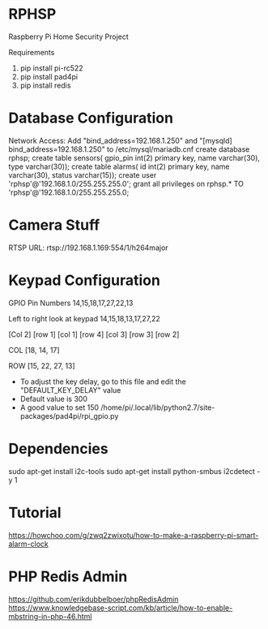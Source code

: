 # RPHSP
Raspberry Pi Home Security Project

Requirements
1. pip install pi-rc522
2. pip install pad4pi
3. pip install redis


Database Configuration
======================
Network Access: Add "bind_address=192.168.1.250" and "[mysqld] bind_address=192.168.1.250" to /etc/mysql/mariadb.cnf
create database rphsp;
create table sensors( gpio_pin int(2) primary key, name varchar(30), type varchar(30));
create table alarms( id int(2) primary key, name varchar(30), status varchar(15));
create user 'rphsp'@'192.168.1.0/255.255.255.0';
grant all privileges on rphsp.* TO 'rphsp'@'192.168.1.0/255.255.255.0;


Camera Stuff
============
RTSP URL: rtsp://192.168.1.169:554/1/h264major


Keypad Configuration
=====================
GPIO Pin Numbers
14,15,18,17,27,22,13

Left to right look at keypad 14,15,18,13,17,27,22

[Col 2] [row 1] [col 1] [row 4] [col 3] [row 3] [row 2]

COL [18, 14, 17]

ROW [15, 22, 27, 13]

* To adjust the key delay, go to this file and edit the "DEFAULT_KEY_DELAY" value
* Default value is 300
* A good value to set 150
/home/pi/.local/lib/python2.7/site-packages/pad4pi/rpi_gpio.py


Dependencies
============
sudo apt-get install i2c-tools
sudo apt-get install python-smbus
i2cdetect -y 1


Tutorial
============
https://howchoo.com/g/zwq2zwixotu/how-to-make-a-raspberry-pi-smart-alarm-clock

PHP Redis Admin
===============
https://github.com/erikdubbelboer/phpRedisAdmin
https://www.knowledgebase-script.com/kb/article/how-to-enable-mbstring-in-php-46.html
